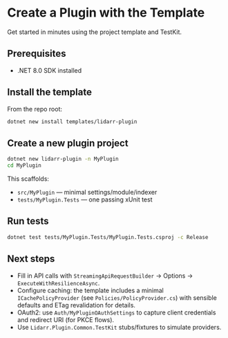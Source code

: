 # Create a Plugin with the Template

Get started in minutes using the project template and TestKit.

## Prerequisites
- .NET 8.0 SDK installed

## Install the template

From the repo root:

```bash
dotnet new install templates/lidarr-plugin
```

## Create a new plugin project

```bash
dotnet new lidarr-plugin -n MyPlugin
cd MyPlugin
```

This scaffolds:
- `src/MyPlugin` — minimal settings/module/indexer
- `tests/MyPlugin.Tests` — one passing xUnit test

## Run tests

```bash
dotnet test tests/MyPlugin.Tests/MyPlugin.Tests.csproj -c Release
```

## Next steps
- Fill in API calls with `StreamingApiRequestBuilder` → Options → `ExecuteWithResilienceAsync`.
- Configure caching: the template includes a minimal `ICachePolicyProvider` (see `Policies/PolicyProvider.cs`) with sensible defaults and ETag revalidation for details.
- OAuth2: use `Auth/MyPluginOAuthSettings` to capture client credentials and redirect URI (for PKCE flows).
- Use `Lidarr.Plugin.Common.TestKit` stubs/fixtures to simulate providers.
